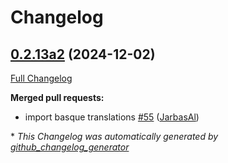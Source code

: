 # Changelog

## [0.2.13a2](https://github.com/OpenVoiceOS/ovos-skill-wolfie/tree/0.2.13a2) (2024-12-02)

[Full Changelog](https://github.com/OpenVoiceOS/ovos-skill-wolfie/compare/0.2.13...0.2.13a2)

**Merged pull requests:**

- import basque translations [\#55](https://github.com/OpenVoiceOS/ovos-skill-wolfie/pull/55) ([JarbasAl](https://github.com/JarbasAl))



\* *This Changelog was automatically generated by [github_changelog_generator](https://github.com/github-changelog-generator/github-changelog-generator)*
